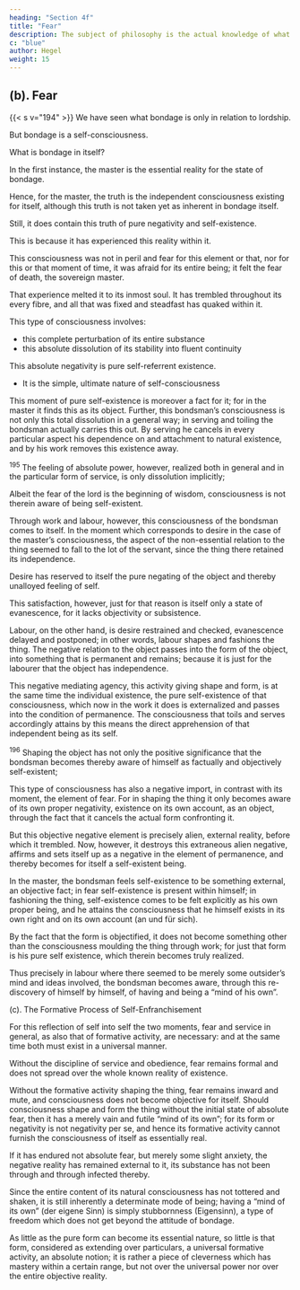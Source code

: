 ```yaml
---
heading: "Section 4f"
title: "Fear"
description: The subject of philosophy is the actual knowledge of what truly is.
c: "blue"
author: Hegel
weight: 15
---
```


## (b). Fear

{{< s v="194" >}} We have seen what bondage is only in relation to lordship.

But bondage is a self-consciousness.

What is bondage in itself?

In the first instance, the master is the essential reality for the state of bondage.

Hence, for the master, the truth is the independent consciousness existing for itself, although this truth is not taken yet as inherent in bondage itself. 

Still, it does contain this truth of pure negativity and self-existence. 

This is because it has experienced this reality within it.

This consciousness was not in peril and fear for this element or that, nor for this or that moment of time, it was afraid for its entire being; it felt the fear of death, the sovereign master.

That experience melted it to its inmost soul. It has trembled throughout its every fibre, and all that was fixed and steadfast has quaked within it. 


This type of consciousness involves:
- this complete perturbation of its entire substance
- this absolute dissolution of its stability into fluent continuity



This absolute negativity is pure self-referrent existence. 
- It is the simple, ultimate nature of self-consciousness

This moment of pure self-existence is moreover a fact for it; for in the master it finds this as its object. Further, this bondsman’s consciousness is not only this total dissolution in a general way; in serving and toiling the bondsman actually carries this out. By serving he cancels in every particular aspect his dependence on and attachment to natural existence, and by his work removes this existence away.


<sup>195</sup> The feeling of absolute power, however, realized both in general and in the particular form of service, is only dissolution implicitly; 

Albeit the fear of the lord is the beginning of wisdom, consciousness is not therein aware of being self-existent.

Through work and labour, however, this consciousness of the bondsman comes to itself. In the moment which corresponds to desire in the case of the master’s consciousness, the aspect of the non-essential relation to the thing seemed to fall to the lot of the servant, since the thing there retained its independence. 

Desire has reserved to itself the pure negating of the object and thereby unalloyed feeling of self.

This satisfaction, however, just for that reason is itself only a state of evanescence, for it lacks objectivity or subsistence. 

Labour, on the other hand, is desire restrained and checked, evanescence delayed and postponed; in other words, labour shapes and fashions the thing. The negative relation to the object passes into the form of the object, into something that is permanent and remains; because it is just for the labourer that the object has independence. 

This negative mediating agency, this activity giving shape and form, is at the same time the individual existence, the pure self-existence of that consciousness, which now in the work it does is externalized and passes into the condition of permanence. The consciousness that toils and serves accordingly attains by this means the direct apprehension of that independent being as its self.


<sup>196</sup> Shaping the object has not only the positive significance that the bondsman becomes thereby aware of himself as factually and objectively self-existent; 

This type of consciousness has also a negative import, in contrast with its moment, the element of fear. For in shaping the thing it only becomes aware of its own proper negativity, existence on its own account, as an object, through the fact that it cancels the actual form confronting it. 

But this objective negative element is precisely alien, external reality, before which it trembled. Now, however, it destroys this extraneous alien negative, affirms and sets itself up as a negative in the element of permanence, and thereby becomes for itself a self-existent being. 

In the master, the bondsman feels self-existence to be something external, an objective fact; in fear self-existence is present within himself; in fashioning the thing, self-existence comes to be felt explicitly as his own proper being, and he attains the consciousness that he himself exists in its own right and on its own account (an und für sich).

By the fact that the form is objectified, it does not become something other than the consciousness moulding the thing through work; for just that form is his pure self existence, which therein becomes truly realized. 

Thus precisely in labour where there seemed to be merely some outsider’s mind and ideas involved, the bondsman becomes aware, through this re-discovery of himself by himself, of having and being a “mind of his own”.


(c). The Formative Process of Self-Enfranchisement

For this reflection of self into self the two moments, fear and service in general, as also that of formative activity, are necessary: and at the same time both must exist in a universal manner. 

Without the discipline of service and obedience, fear remains formal and does not spread over the whole known reality of existence.

Without the formative activity shaping the thing, fear remains inward and mute, and consciousness does not become objective for itself. Should consciousness shape and form the thing without the initial state of absolute fear, then it has a merely vain and futile “mind of its own”; for its form or negativity is not negativity per se, and hence its formative activity cannot furnish the consciousness of itself as essentially real. 

If it has endured not absolute fear, but merely some slight anxiety, the negative reality has remained external to it, its substance has not been through and through infected thereby. 

Since the entire content of its natural consciousness has not tottered and shaken, it is still inherently a determinate mode of being; having a “mind of its own” (der eigene Sinn) is simply stubbornness (Eigensinn), a type of freedom which does not get beyond the attitude of bondage. 

As little as the pure form can become its essential nature, so little is that form, considered as extending over particulars, a universal formative activity, an absolute notion; it is rather a piece of cleverness which has mastery within a certain range, but not over the universal power nor over the entire objective reality.

<!-- The Unhappy Consciousness -->